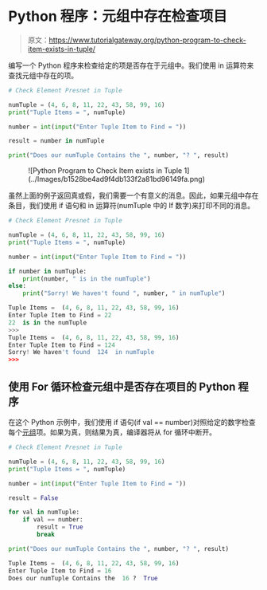 # Python 程序：元组中存在检查项目

> 原文：<https://www.tutorialgateway.org/python-program-to-check-item-exists-in-tuple/>

编写一个 Python 程序来检查给定的项是否存在于元组中。我们使用 in 运算符来查找元组中存在的项。

```py
# Check Element Presnet in Tuple

numTuple = (4, 6, 8, 11, 22, 43, 58, 99, 16)
print("Tuple Items = ", numTuple)

number = int(input("Enter Tuple Item to Find = "))

result = number in numTuple

print("Does our numTuple Contains the ", number, "? ", result)
```

<figure class="wp-block-image size-large">![Python Program to Check Item exists in Tuple 1](../Images/b1528be4ad9f4db133f2a81bd96149fa.png)</figure>

虽然上面的例子返回真或假，我们需要一个有意义的消息。因此，如果元组中存在条目，我们使用 if 语句和 in 运算符(numTuple 中的 If 数字)来打印不同的消息。

```py
# Check Element Presnet in Tuple

numTuple = (4, 6, 8, 11, 22, 43, 58, 99, 16)
print("Tuple Items = ", numTuple)

number = int(input("Enter Tuple Item to Find = "))

if number in numTuple:
    print(number, " is in the numTuple")
else:
    print("Sorry! We haven't found ", number, " in numTuple")
```

```py
Tuple Items =  (4, 6, 8, 11, 22, 43, 58, 99, 16)
Enter Tuple Item to Find = 22
22  is in the numTuple
>>> 
Tuple Items =  (4, 6, 8, 11, 22, 43, 58, 99, 16)
Enter Tuple Item to Find = 124
Sorry! We haven't found  124  in numTuple
>>> 
```

## 使用 For 循环检查元组中是否存在项目的 Python 程序

在这个 Python 示例中，我们使用 if 语句(if val == number)对照给定的数字检查每个[元组](https://www.tutorialgateway.org/python-tuple/)项。如果为真，则结果为真，编译器将从 for 循环中断开。

```py
# Check Element Presnet in Tuple

numTuple = (4, 6, 8, 11, 22, 43, 58, 99, 16)
print("Tuple Items = ", numTuple)

number = int(input("Enter Tuple Item to Find = "))

result = False

for val in numTuple:
    if val == number:
        result = True
        break

print("Does our numTuple Contains the ", number, "? ", result)
```

```py
Tuple Items =  (4, 6, 8, 11, 22, 43, 58, 99, 16)
Enter Tuple Item to Find = 16
Does our numTuple Contains the  16 ?  True
```